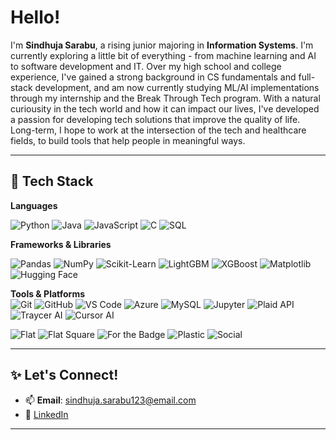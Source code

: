 # Hello!

I'm **Sindhuja Sarabu**, a rising junior majoring in **Information Systems**. I'm currently exploring a little bit of everything - from machine learning and AI to software development and IT. Over my high school and college experience, I've gained a strong background in CS fundamentals and full-stack development, and am now currently studying ML/AI implementations through my internship and the Break Through Tech program. With a natural curiousity in the tech world and how it can impact our lives, I've developed a passion for developing tech solutions that improve the quality of life. Long-term, I hope to work at the intersection of the tech and healthcare fields, to build tools that help people in meaningful ways. 

---

## 🧠 Tech Stack

**Languages**  

![Python](https://img.shields.io/badge/Python-blue?style=flat-square&logo=python)
![Java](https://img.shields.io/badge/Java-red?style=flat-square&logo=openjdk)
![JavaScript](https://img.shields.io/badge/JavaScript-yellow?style=flat-square&logo=javascript)
![C](https://img.shields.io/badge/C-00599C?style=flat-square&logo=c)
![SQL](https://img.shields.io/badge/SQL-4479A1?style=flat-square&logo=mysql)

**Frameworks & Libraries** 

![Pandas](https://img.shields.io/badge/Pandas-150458?style=flat-square&logo=pandas&logoColor=white)
![NumPy](https://img.shields.io/badge/NumPy-013243?style=flat-square&logo=numpy&logoColor=white)
![Scikit-Learn](https://img.shields.io/badge/Scikit--Learn-F7931E?style=flat-square&logo=scikitlearn&logoColor=black)
![LightGBM](https://img.shields.io/badge/LightGBM-669966?style=flat-square&logo=leaflet&logoColor=white)
![XGBoost](https://img.shields.io/badge/XGBoost-D13329?style=flat-square&logo=apachespark&logoColor=white)
![Matplotlib](https://img.shields.io/badge/Matplotlib-11557C?style=flat-square&logo=plotly&logoColor=white)
![Hugging Face](https://img.shields.io/badge/HuggingFace-FFD21F?style=flat-square&logo=huggingface&logoColor=black)

**Tools & Platforms**  
![Git](https://img.shields.io/badge/Git-F05032?style=flat-square&logo=git&logoColor=white)
![GitHub](https://img.shields.io/badge/GitHub-181717?style=flat-square&logo=github&logoColor=white)
![VS Code](https://img.shields.io/badge/VS%20Code-007ACC?style=flat-square&logo=visualstudiocode&logoColor=white)
![Azure](https://img.shields.io/badge/Azure-0089D6?style=flat-square&logo=microsoftazure&logoColor=white)
![MySQL](https://img.shields.io/badge/MySQL-4479A1?style=flat-square&logo=mysql&logoColor=white)
![Jupyter](https://img.shields.io/badge/Jupyter-F37626?style=flat-square&logo=jupyter&logoColor=white)
![Plaid API](https://img.shields.io/badge/Plaid-000000?style=flat-square&logo=plaid&logoColor=white)
![Traycer AI](https://img.shields.io/badge/Traycer%20AI-6E56CF?style=flat-square&logo=codeforces&logoColor=white)
![Cursor AI](https://img.shields.io/badge/Cursor%20AI-3B3B3B?style=flat-square&logo=cursor&logoColor=white)

![Flat](https://img.shields.io/badge/Python-blue?style=flat&logo=python)
![Flat Square](https://img.shields.io/badge/Python-blue?style=flat-square&logo=python)
![For the Badge](https://img.shields.io/badge/Python-blue?style=for-the-badge&logo=python)
![Plastic](https://img.shields.io/badge/Python-blue?style=plastic&logo=python)
![Social](https://img.shields.io/badge/Python-blue?style=social&logo=python)

---

<!--

## 🚀 Featured Projects

🔹 **Yarn Color Recommender (2025)**  
A Python ML project that suggests color palettes for yarn based on image input.  
> **Tools**: KMeans, OpenCV, Matplotlib, Pillow  
[🔗 GitHub Repo](#) | [🎨 Try it](#)

🔹 **Phreddit - A Reddit Clone**  
Full-stack clone with custom post types, community moderation, and authentication.  
> **Stack**: ReactJS, Node.js, Express.js, MongoDB  
[🔗 GitHub Repo](#)

🔹 **SleepWell: AI App for Student Wellness**  
Mobile app promoting better sleep using reminders and mood tracking.  
> **Built with**: Unity, Figma  
[🔗 GitHub Repo](#)

📌 *Pinned*: My [Fall AI Studio project](#) from Break Through Tech AI @ Cornell Tech  

---

## 🏆 Awards & Certifications

- 🦅 **Eagle Scout** — Led accessibility-focused community service project  
- 📜 **PCEP Certified** — Python Institute certification for foundational Python programming  
- 🤖 **Break Through Tech AI Fellow** — Selected from 3000+ for an intensive ML/AI program at Cornell Tech

---

## 💡 Interests & Hobbies  

- 💬 Exploring ways AI can enhance accessibility and education  
- 🧵 Crocheting little animals and accessories  
- 📈 Creating visualizations to make complex data digestible  
- 🧩 Building small tools that simplify everyday tasks  

---

## 📊 GitHub Stats  

![GitHub Stats](https://github-readme-stats.vercel.app/api?username=sindhujasarabu&show_icons=true&theme=default&count_private=true&hide_title=true)  
![Top Langs](https://github-readme-stats.vercel.app/api/top-langs/?username=sindhujasarabu&layout=compact&hide_title=true)

---

-->

## ✨ Let's Connect!  

- 📫 **Email**: sindhuja.sarabu123@email.com  
- 💼 [LinkedIn](https://www.linkedin.com/in/sindhujasarabu)  

---

